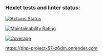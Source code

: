 ### Hexlet tests and linter status:
[![Actions Status](https://github.com/fzxcvbn/php-project-57/actions/workflows/hexlet-check.yml/badge.svg)](https://github.com/fzxcvbn/php-project-57/actions)

[![Maintainability Rating](https://sonarcloud.io/api/project_badges/measure?project=fzxcvbn_php-project-57&metric=sqale_rating)](https://sonarcloud.io/summary/new_code?id=fzxcvbn_php-project-57)

[![Coverage](https://sonarcloud.io/api/project_badges/measure?project=fzxcvbn_php-project-57&metric=coverage)](https://sonarcloud.io/summary/new_code?id=fzxcvbn_php-project-57)

https://php-project-57-z6dm.onrender.com
